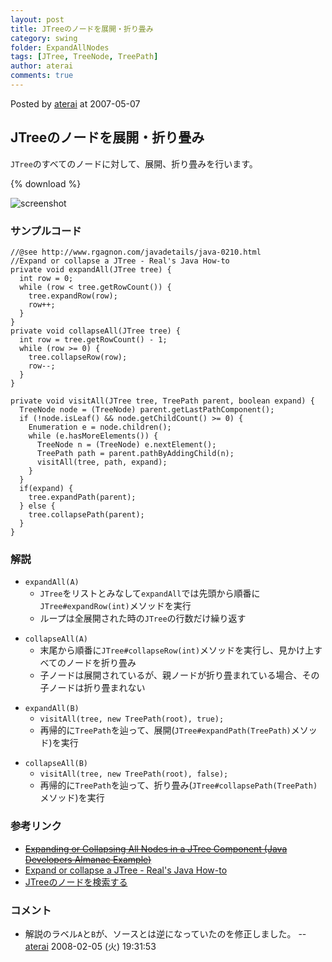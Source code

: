 ```yaml
---
layout: post
title: JTreeのノードを展開・折り畳み
category: swing
folder: ExpandAllNodes
tags: [JTree, TreeNode, TreePath]
author: aterai
comments: true
---
```


Posted by [aterai](http://terai.xrea.jp/aterai.html) at 2007-05-07

## JTreeのノードを展開・折り畳み
`JTree`のすべてのノードに対して、展開、折り畳みを行います。

{% download %}

![screenshot](https://lh5.googleusercontent.com/_9Z4BYR88imo/TQTMS3T9nvI/AAAAAAAAAY8/ooi4QMbp6fA/s800/ExpandAllNodes.png)

### サンプルコード
<pre class="prettyprint"><code>//@see http://www.rgagnon.com/javadetails/java-0210.html
//Expand or collapse a JTree - Real's Java How-to
private void expandAll(JTree tree) {
  int row = 0;
  while (row &lt; tree.getRowCount()) {
    tree.expandRow(row);
    row++;
  }
}
private void collapseAll(JTree tree) {
  int row = tree.getRowCount() - 1;
  while (row &gt;= 0) {
    tree.collapseRow(row);
    row--;
  }
}
</code></pre>

<pre class="prettyprint"><code>private void visitAll(JTree tree, TreePath parent, boolean expand) {
  TreeNode node = (TreeNode) parent.getLastPathComponent();
  if (!node.isLeaf() &amp;&amp; node.getChildCount() &gt;= 0) {
    Enumeration e = node.children();
    while (e.hasMoreElements()) {
      TreeNode n = (TreeNode) e.nextElement();
      TreePath path = parent.pathByAddingChild(n);
      visitAll(tree, path, expand);
    }
  }
  if(expand) {
    tree.expandPath(parent);
  } else {
    tree.collapsePath(parent);
  }
}
</code></pre>

### 解説
- `expandAll(A)`
    - `JTree`をリストとみなして`expandAll`では先頭から順番に`JTree#expandRow(int)`メソッドを実行
    - ループは全展開された時の`JTree`の行数だけ繰り返す

<!-- dummy comment line for breaking list -->

- `collapseAll(A)`
    - 末尾から順番に`JTree#collapseRow(int)`メソッドを実行し、見かけ上すべてのノードを折り畳み
    - 子ノードは展開されているが、親ノードが折り畳まれている場合、その子ノードは折り畳まれない

<!-- dummy comment line for breaking list -->

- `expandAll(B)`
    - `visitAll(tree, new TreePath(root), true);`
    - 再帰的に`TreePath`を辿って、展開(`JTree#expandPath(TreePath)`メソッド)を実行

<!-- dummy comment line for breaking list -->

- `collapseAll(B)`
    - `visitAll(tree, new TreePath(root), false);`
    - 再帰的に`TreePath`を辿って、折り畳み(`JTree#collapsePath(TreePath)`メソッド)を実行

<!-- dummy comment line for breaking list -->

### 参考リンク
- ~~[Expanding or Collapsing All Nodes in a JTree Component (Java Developers Almanac Example)](http://www.exampledepot.com/egs/javax.swing.tree/ExpandAll.html)~~
- [Expand or collapse a JTree - Real's Java How-to](http://www.rgagnon.com/javadetails/java-0210.html)
- [JTreeのノードを検索する](http://terai.xrea.jp/Swing/SearchBox.html)

<!-- dummy comment line for breaking list -->

### コメント
- 解説のラベル`A`と`B`が、ソースとは逆になっていたのを修正しました。 -- [aterai](http://terai.xrea.jp/aterai.html) 2008-02-05 (火) 19:31:53

<!-- dummy comment line for breaking list -->

